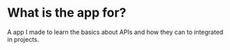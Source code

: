 # What is the app for?

A app I made to learn the basics about APIs and how they can to integrated in projects.